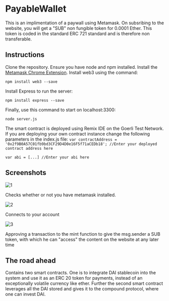 # PayableWallet

This is an implimentation of a paywall using Metamask. On subsribing to the website, you will get a "SUB" non fungible token for 0.0001 Ether. This token is coded in the standard ERC 721 standard and is therefore non transferable. 

## Instructions

Clone the repository.
Ensure you have node and npm installed.
Install the [Metamask Chrome Extension](https://metamask.io/).
Install web3 using the command:

`npm install web3 --save`

Install Express to run the server:

`npm install express --save`

Finally, use this command to start on localhost:3300:

`node server.js`

The smart contract is deployed using Remix IDE on the Goerli Test Network. If you are deploying your own contract instance change the following parameters in the index.js file:
`var contractAddress = '0x2f9B0A57C01fb9bd3CF29D4D0e16F5f71aCEDb18'; //Enter your deployed contract address here` 

`var abi = [...] //Enter your abi here`

## Screenshots

![1](https://user-images.githubusercontent.com/51082769/86911976-cf186300-c139-11ea-92f4-17b9174462ce.PNG)

Checks whether or not you have metamask installed.

![2](https://user-images.githubusercontent.com/51082769/86911979-d0e22680-c139-11ea-8210-f076b47d1e84.PNG)

Connects to your account

![3](https://user-images.githubusercontent.com/51082769/86911981-d0e22680-c139-11ea-9ea8-bd28aed0a35f.PNG)

Approving a transaction to the mint function to give the msg.sender a SUB token, with which he can "access" the content on the website at any later time

## The road ahead

Contains two smart contracts. One is to integrate DAI stablecoin into the system and use it as an ERC 20 token for payments, instead of an exceptionally volatile currency like ether. Further the second smart contract leverages all the DAI stored and gives it to the compound protocol, where one can invest DAI.



